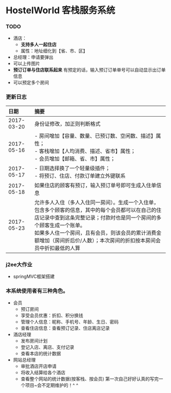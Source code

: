 # HostelWorld 客栈服务系统
### TODO
- 酒店：
  - **支持多人一起住店**
  - 属性：地址细化到【省、市、区】
- 总经理：申请要弹出
- 可以上传图片
- **预订订单与住店联系起来** 有预定的话，输入预订订单单号可以自动显示出订单信息
- 可以预定多个房间

### 更新日志
| 日期 | 摘要 |
| :--- | :--- |
| 2017-03-20 | 身份证修改，加正则判断格式 |
| 2017-05-16 | - 房间增加【容量、数量、已预订数、空闲数、描述】属性；<br> - 客栈增加【人均消费、描述、省市】属性；<br> - 会员增加【邮箱、省、市】属性；
| 2017-05-17 | - 日期选择换了一个轻量级插件；<br> - 将预订、住店、付款订单建立外键联系
| 2017-05-18 | 如果住店的顾客有预订，输入预订单号即可生成入住单信息
| 2017-05-23 | 允许多人入住（多人入住同一房间）。生成一个入住单，包含多个顾客的信息，其中的每个会员都可以在自己的住店记录中查到这条完整记录；付款时也是同一个房间的多个顾客生成一个账单。<br>如果多人住一个房间，且有会员，则该会员的累计消费金额增加（房间折后价/人数）；本次房间的折扣按本房间会员中折扣最低的人算
### j2ee大作业
- springMVC框架搭建

### 本系统使用者有三种角色。
 - 会员
   - 预订房间
   - 享受会员优惠：折扣、积分换钱
   - 管理个人信息：昵称、手机号、年龄、生日、密码
   - 查看住店信息：查看预订记录、住店离店记录
 - 酒店经理
   - 发布房间计划
   - 登记入店、离店、支付记录
   - 查看本店的统计数据
 - 网站总经理
   - 审批酒店开店申请
   - 将收入结算给各个酒店
   - 查看整个网站的统计数据(按客栈、按会员)
 第一次自己好好认真的写完一个项目~会不定期维护的！^ ^

